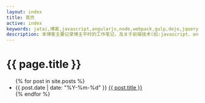 ```yaml
---
layout: index
title: 首页
active: index
keywords: jatai,博客,javascript,angularjs,node,webpack,gulp,dojo,jquery,css3,html5
description: 本博客主要记录博主平时的工作笔记，及关于前端技术(如:javascript、angularjs、node、webpack、gulp、dojo、jquery、css3、html5)的一些简单教程
---
```


# {{ page.title }}
<ul>
    {% for post in site.posts %}
    <li>{{ post.date | date: "%Y-%m-%d" }} <a href="{{ post.url }}">{{ post.title }}</a></li>
    {% endfor %}
</ul>
